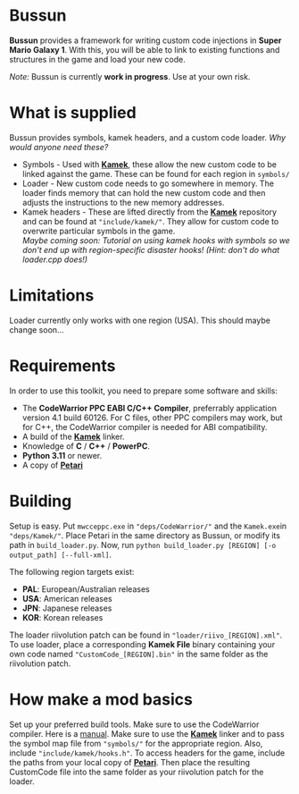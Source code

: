 # Bussun
**Bussun** provides a framework for writing custom code injections in **Super Mario Galaxy 1**. With this, you will be able to link to existing functions and structures in the game and load your new code.

*Note:* Bussun is currently **work in progress**. Use at your own risk.

# What is supplied
Bussun provides symbols, kamek headers, and a custom code loader. *Why would anyone need these?*  
- Symbols - Used with [**Kamek**](https://github.com/Treeki/Kamek), these allow the new 
custom code to be linked against the game. These can be found for each region 
in `symbols/`
- Loader - New custom code needs to go somewhere in memory. The loader finds memory 
that can hold the new custom code and then adjusts the instructions to the new memory
addresses.
- Kamek headers - These are lifted directly from the [**Kamek**](https://github.com/Treeki/Kamek) repository and can be found at `"include/kamek/"`. 
They allow for custom code to overwrite particular symbols in the game.  
*Maybe coming soon: Tutorial on using kamek hooks with symbols so we don't end up with region-specific disaster hooks! (Hint: don't do what loader.cpp does!)*

# Limitations
Loader currently only works with one region (USA). This should maybe change soon...

# Requirements
In order to use this toolkit, you need to prepare some software and skills:

- The **CodeWarrior PPC EABI C/C++ Compiler**, preferrably application version 4.1 build 60126. For C files, other PPC compilers may work, but for C++, the CodeWarrior compiler is needed for ABI compatibility.
- A build of the [**Kamek**](https://github.com/Treeki/Kamek) linker.
- Knowledge of **C** / **C++** / **PowerPC**.
- **Python 3.11** or newer.
- A copy of [**Petari**](https://github.com/SMGCommunity/Petari)

# Building
Setup is easy. Put `mwcceppc.exe` in `"deps/CodeWarrior/"` and 
the `Kamek.exe`in `"deps/Kamek/"`. Place Petari in the same directory as Bussun, or modify 
its path in `build_loader.py`. Now, run 
`python build_loader.py [REGION] [-o output_path] [--full-xml]`.  

The following region targets exist:
- **PAL**: European/Australian releases
- **USA**: American releases
- **JPN**: Japanese releases
- **KOR**: Korean releases  

The loader riivolution patch can be found in `"loader/riivo_[REGION].xml"`.
To use loader, place a corresponding **Kamek File** binary containing your own code named 
`"CustomCode_[REGION].bin"` in the same folder as the riivolution patch.

# How make a mod basics
Set up your preferred build tools. Make sure to use the CodeWarrior compiler. Here is a [manual](https://www.nxp.com/docs/en/user-guide/CWPABTR.pdf). Make sure to use the 
[**Kamek**](https://github.com/Treeki/Kamek) linker and to pass the symbol map file from `"symbols/"` for the appropriate region. Also, include `"include/kamek/hooks.h"`.
To access headers for the game, include the paths from your local copy of [**Petari**](https://github.com/SMGCommunity/Petari). Then place the resulting CustomCode file into the same
folder as your riivolution patch for the loader.

